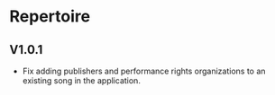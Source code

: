 # Repertoire

## V1.0.1

* Fix adding publishers and performance rights organizations to an existing song in the application.